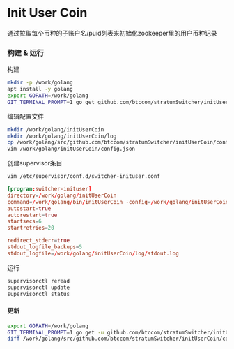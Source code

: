 # Init User Coin

通过拉取每个币种的子账户名/puid列表来初始化zookeeper里的用户币种记录

### 构建 & 运行

构建

```bash
mkdir -p /work/golang
apt install -y golang
export GOPATH=/work/golang
GIT_TERMINAL_PROMPT=1 go get github.com/btccom/stratumSwitcher/initUserCoin
```

编辑配置文件

```bash
mkdir /work/golang/initUserCoin
mkdir /work/golang/initUserCoin/log
cp /work/golang/src/github.com/btccom/stratumSwitcher/initUserCoin/config.default.json /work/golang/initUserCoin/config.json
vim /work/golang/initUserCoin/config.json
```

创建supervisor条目

```bash
vim /etc/supervisor/conf.d/switcher-inituser.conf
```

```conf
[program:switcher-inituser]
directory=/work/golang/initUserCoin
command=/work/golang/bin/initUserCoin -config=/work/golang/initUserCoin/config.json -log_dir=/work/golang/initUserCoin/log -v 2
autostart=true
autorestart=true
startsecs=6
startretries=20

redirect_stderr=true
stdout_logfile_backups=5
stdout_logfile=/work/golang/initUserCoin/log/stdout.log
```

运行

```bash
supervisorctl reread
supervisorctl update
supervisorctl status
```

#### 更新

```bash
export GOPATH=/work/golang
GIT_TERMINAL_PROMPT=1 go get -u github.com/btccom/stratumSwitcher/initUserCoin
diff /work/golang/src/github.com/btccom/stratumSwitcher/initUserCoin/config.default.json /work/golang/initUserCoin/config.json
```
